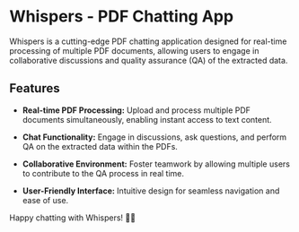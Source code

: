 # Whispers - PDF Chatting App

Whispers is a cutting-edge PDF chatting application designed for real-time processing of multiple PDF documents, allowing users to engage in collaborative discussions and quality assurance (QA) of the extracted data.

## Features

- **Real-time PDF Processing:** Upload and process multiple PDF documents simultaneously, enabling instant access to text content.

- **Chat Functionality:** Engage in discussions, ask questions, and perform QA on the extracted data within the PDFs.

- **Collaborative Environment:** Foster teamwork by allowing multiple users to contribute to the QA process in real time.

- **User-Friendly Interface:** Intuitive design for seamless navigation and ease of use.



Happy chatting with Whispers! 📜💬

